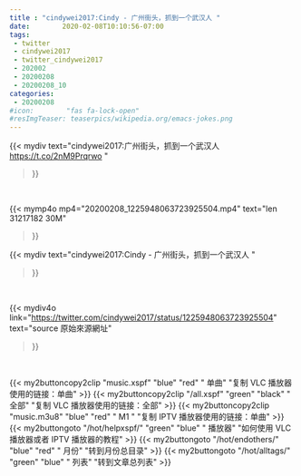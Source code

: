 ```yaml
---
title : "cindywei2017:Cindy - 广州街头，抓到一个武汉人 "
date:        2020-02-08T10:10:56-07:00
tags:
 - twitter
 - cindywei2017
 - twitter_cindywei2017
 - 202002
 - 20200208
 - 20200208_10
categories:
 - 20200208
#icon:        "fas fa-lock-open"
#resImgTeaser: teaserpics/wikipedia.org/emacs-jokes.png
---
```


{{< mydiv text="cindywei2017:广州街头，抓到一个武汉人  https://t.co/2nM9Prqrwo "
>}}
<br>


{{< mymp4o mp4="20200208_1225948063723925504.mp4"
text="len 31217182    30M"
>}}


{{< mydiv text="cindywei2017:Cindy - 广州街头，抓到一个武汉人 "
>}}
<br>

{{< mydiv4o link="https://twitter.com/cindywei2017/status/1225948063723925504"
text="source 原始來源網址"
>}}


<br>





{{< my2buttoncopy2clip "music.xspf"        "blue"   "red"    " 单曲"  "复制 VLC 播放器使用的链接：单曲" >}} {{< my2buttoncopy2clip "/all.xspf"         "green"  "black"  " 全部"  "复制 VLC 播放器使用的链接：全部" >}} {{< my2buttoncopy2clip "music.m3u8"        "blue"   "red"    " M1 "    "复制 IPTV 播放器使用的链接：单曲" >}} {{< my2buttongoto      "/hot/helpxspf/"    "green"  "blue"   " 播放器" "如何使用 VLC 播放器或者 IPTV 播放器的教程" >}} {{< my2buttongoto      "/hot/endothers/"   "blue"   "red"    " 月份"   "转到月份总目录" >}} {{< my2buttongoto      "/hot/alltags/"     "green"  "blue"   " 列表"   "转到文章总列表" >}} 

